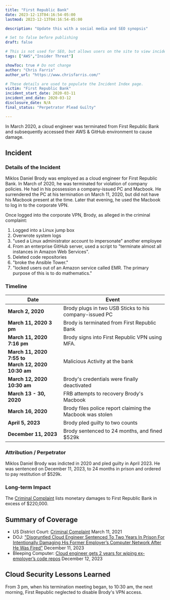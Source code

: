 ```yaml
---
title: "First Republic Bank"
date: 2023-12-13T04:16:54-05:00
lastmod: 2023-12-13T04:16:54-05:00

description: "Update this with a social media and SEO synopsis"

# Set to false before publishing
draft: false

# This is not used for SEO, but allows users on the site to view incidents by keyword
tags: ["AWS","Insider Threat"]

showToc: true # Do not change
author: "Chris Farris"
author_url: "https://www.chrisfarris.com/"

# These details are used to populate the Incident Index page.
victim: "First Republic Bank"
incident_start_date: 2020-03-11
incident_end_date: 2020-03-12
disclosure_date: N/A
final_status: "Perpetrator Plead Guilty"

---
```


In March 2020, a cloud engineer was terminated from First Republic Bank and subsequently accessed their AWS & GitHub environment to cause damage.

<!--more--> <!-- This separates the synopsis from the main body -->

## Incident

### Details of the Incident

Miklos Daniel Brody was employed as a cloud engineer for First Republic Bank. In March of 2020, he was terminated for violation of company policies. He had in his possession a company-issued PC and Macbook. He surrendered the PC at his termination on March 11, 2020, but did not have his Macbook present at the time. Later that evening, he used the Macbook to log in to the corporate VPN.

Once logged into the corporate VPN, Brody, as alleged in the criminal complaint:
1. Logged into a Linux jump box
2. Overwrote system logs
3. "used a Linux administrator account to impersonate" another employee
4. From an enterprise GitHub server, used a script to "terminate almost all instances in Amazon Web Services".
5. Deleted code repositories
6. "broke the Ansible Tower."
7. "locked users out of an Amazon service called EMR. The primary purpose of this is to do mathematics."


### Timeline
| Date | Event |
| ------ | ----- |
| **March 2, 2020** | Brody plugs in two USB Sticks to his company-issued PC |
| **March 11, 2020 3 pm** | Brody is terminated from First Republic Bank |
| **March 11, 2020 7:16 pm** | Brody signs into First Republic VPN using MFA. |
| **March 11, 2020 7:55 to <br>March 12, 2020 10:30 am** | Malicious Activity at the bank  |
| **March 12, 2020 10:30 am** | Brody's credentials were finally deactivated |
| **March 13 - 30, 2020** | FRB attempts to recovery Brody's Macbook |
| **March 16, 2020** | Brody files police report claiming the Macbook was stolen |
| **April 5, 2023** | Brody pled guilty to two counts |
| **December 11, 2023** | Brody sentenced to 24 months, and fined $529k |

### Attribution / Perpetrator

Miklos Daniel Brody was indicted in 2020 and pled guilty in April 2023. He was sentenced on December 11, 2023, to 24 months in prison and ordered to pay restitution of $529k.

### Long-term Impact

The [Criminal Complaint](gov.uscourts.cand.375169.1.0_1.pdf) lists monetary damages to First Republic Bank in excess of $220,000.

## Summary of Coverage
* US District Court: [Criminal Complaint](gov.uscourts.cand.375169.1.0_1.pdf) March 11, 2021
* DOJ: ["Disgruntled Cloud Engineer Sentenced To Two Years In Prison For Intentionally Damaging His Former Employer’s Computer Network After He Was Fired"](https://www.justice.gov/usao-ndca/pr/disgruntled-cloud-engineer-sentenced-two-years-prison-intentionally-damaging-his) December 11, 2023
* Bleeping Computer: [Cloud engineer gets 2 years for wiping ex-employer’s code repos](https://www.bleepingcomputer.com/news/security/cloud-engineer-gets-2-years-for-wiping-ex-employers-code-repos/) December 12, 2023


## Cloud Security Lessons Learned

From 3 pm, when his termination meeting began, to 10:30 am, the next morning, First Republic neglected to disable Brody's VPN access.
